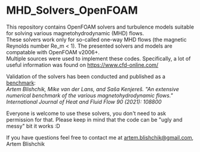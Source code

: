 # MHD_Solvers_OpenFOAM

This repository contains OpenFOAM solvers and turbulence models suitable for solving various magnetohydrodynamic (MHD) flows.  
These solvers work only for so-called one-way MHD flows (the magnetic Reynolds number Re_m < 1).
The presented solvers and models are compatable with OpenFOAM v2006+.  
Multiple sources were used to implement these codes. Specifically, a lot of useful information was found on https://www.cfd-online.com/

Validation of the solvers has been conducted and published as a [benchmark](https://doi.org/10.1016/j.ijheatfluidflow.2021.108800):  
*Artem Blishchik, Mike van der Lans, and Saša Kenjereš. "An extensive numerical benchmark of the various magnetohydrodynamic flows." International Journal of Heat and Fluid Flow 90 (2021): 108800*

Everyone is welcome to use these solvers, you don't need to ask permission for that. Please  keep in mind that the code can be "ugly and messy" bit it works :D

If you have questions feel free to contact me at artem.blishchik@gmail.com, Artem Blishchik

